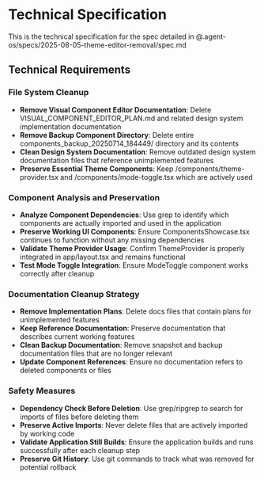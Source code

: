 # Technical Specification

This is the technical specification for the spec detailed in @.agent-os/specs/2025-08-05-theme-editor-removal/spec.md

## Technical Requirements

### File System Cleanup
- **Remove Visual Component Editor Documentation**: Delete VISUAL_COMPONENT_EDITOR_PLAN.md and related design system implementation documentation
- **Remove Backup Component Directory**: Delete entire components_backup_20250714_184449/ directory and its contents
- **Clean Design System Documentation**: Remove outdated design system documentation files that reference unimplemented features
- **Preserve Essential Theme Components**: Keep /components/theme-provider.tsx and /components/mode-toggle.tsx which are actively used

### Component Analysis and Preservation
- **Analyze Component Dependencies**: Use grep to identify which components are actually imported and used in the application
- **Preserve Working UI Components**: Ensure ComponentsShowcase.tsx continues to function without any missing dependencies
- **Validate Theme Provider Usage**: Confirm ThemeProvider is properly integrated in app/layout.tsx and remains functional
- **Test Mode Toggle Integration**: Ensure ModeToggle component works correctly after cleanup

### Documentation Cleanup Strategy
- **Remove Implementation Plans**: Delete docs files that contain plans for unimplemented features
- **Keep Reference Documentation**: Preserve documentation that describes current working features
- **Clean Backup Documentation**: Remove snapshot and backup documentation files that are no longer relevant
- **Update Component References**: Ensure no documentation refers to deleted components or files

### Safety Measures
- **Dependency Check Before Deletion**: Use grep/ripgrep to search for imports of files before deleting them
- **Preserve Active Imports**: Never delete files that are actively imported by working code
- **Validate Application Still Builds**: Ensure the application builds and runs successfully after each cleanup step
- **Preserve Git History**: Use git commands to track what was removed for potential rollback